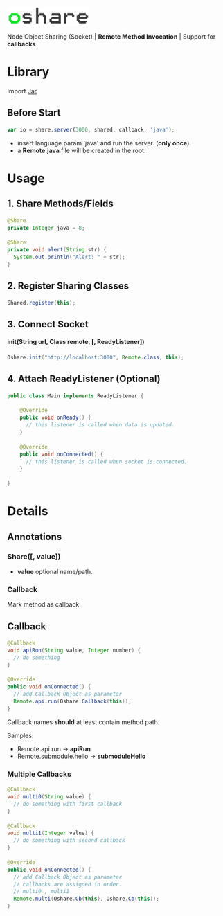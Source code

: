 ![](https://github.com/fcannizzaro/oshare-java/blob/master/logo.png?raw=true)

Node Object Sharing (Socket) | **Remote Method Invocation** | Support for **callbacks**

# Library
Import [Jar](https://github.com/fcannizzaro/oshare-java/releases/tag/1.0.2)

## Before Start

```javascript
var io = share.server(3000, shared, callback, 'java');
```

- insert language param 'java' and run the server. (**only once**)
- a **Remote.java** file will be created in the root.

# Usage

## 1. Share Methods/Fields

```java
@Share
private Integer java = 8;

@Share
private void alert(String str) {
  System.out.println("Alert: " + str);
}
```

## 2. Register Sharing Classes
```java
Shared.register(this);
```

## 3. Connect Socket

#### init(String url, Class remote, [, ReadyListener])

```java
Oshare.init("http://localhost:3000", Remote.class, this);
```

## 4. Attach ReadyListener (Optional)

```java
public class Main implements ReadyListener {

    @Override
    public void onReady() {
      // this listener is called when data is updated.
    }

    @Override
    public void onConnected() {
      // this listener is called when socket is connected.
    }

}
```

# Details

## Annotations

### Share([, value])
- **value** optional name/path.

### Callback
Mark method as callback.

## Callback

```java
@Callback
void apiRun(String value, Integer number) {
  // do something
}

@Override
public void onConnected() {
  // add Callback Object as parameter
  Remote.api.run(Oshare.Callback(this));
}
```

Callback names **should** at least contain method path.

Samples:

- Remote.api.run -> **apiRun**
- Remote.submodule.hello -> **submoduleHello**

### Multiple Callbacks

```java
@Callback
void multi0(String value) {
  // do something with first callback
}

@Callback
void multi1(Integer value) {
  // do something with second callback
}

@Override
public void onConnected() {
  // add Callback Object as parameter
  // callbacks are assigned in order.
  // multi0 , multi1
  Remote.multi(Oshare.Cb(this), Oshare.Cb(this));
}
```
